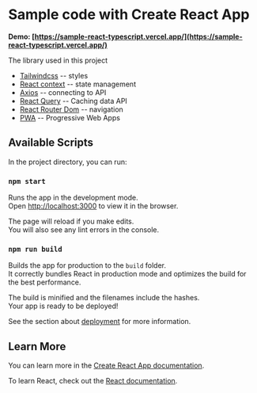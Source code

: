 # Sample code with Create React App
**Demo: [https://sample-react-typescript.vercel.app/](https://sample-react-typescript.vercel.app/)**

The library used in this project
- [Tailwindcss](https://tailwindcss.com/)       -- styles
- [React context](https://reactjs.org/docs/context.html)     -- state management
- [Axios](https://axios-http.com/docs/intro)             -- connecting to API
- [React Query](https://tanstack.com/query/v3/)       -- Caching data API
- [React Router Dom](https://reactrouter.com/en/main)  -- navigation
- [PWA](https://web.dev/learn/pwa/)                   -- Progressive Web Apps



## Available Scripts

In the project directory, you can run:

### `npm start`

Runs the app in the development mode.\
Open [http://localhost:3000](http://localhost:3000) to view it in the browser.

The page will reload if you make edits.\
You will also see any lint errors in the console.

### `npm run build`

Builds the app for production to the `build` folder.\
It correctly bundles React in production mode and optimizes the build for the best performance.

The build is minified and the filenames include the hashes.\
Your app is ready to be deployed!

See the section about [deployment](https://facebook.github.io/create-react-app/docs/deployment) for more information.

## Learn More

You can learn more in the [Create React App documentation](https://facebook.github.io/create-react-app/docs/getting-started).

To learn React, check out the [React documentation](https://reactjs.org/).
